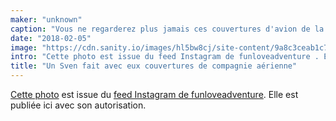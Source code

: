 ```yaml
---
maker: "unknown"
caption: "Vous ne regarderez plus jamais ces couvertures d'avion de la même façon."
date: "2018-02-05"
image: "https://cdn.sanity.io/images/hl5bw8cj/site-content/9a8c3ceab1c7e91e3a6740fe34e73e8abec95acd-1080x1080.jpg"
intro: "Cette photo est issue du feed Instagram de funloveadventure . Elle est publiée ici avec son autorisation."
title: "Un Sven fait avec eux couvertures de compagnie aérienne"
---
```



[Cette photo](https://www.instagram.com/p/BeKLaPfhGbU/) est issue du [feed Instagram de funloveadventure](https://www.instagram.com/funloveadventure/). Elle est publiée ici avec son autorisation.

